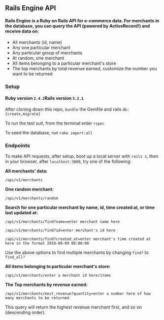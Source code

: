 ## Rails Engine API

#### Rails Engine is a Ruby on Rails API for e-commerce data. For merchants in the database, you can query the API (powered by ActiveRecord!) and receive data on:

* All merchants (id, name)
* Any one particular merchant
* Any particular group of merchants
* At random, one merchant
* All items belonging to a particular merchant's store
* The top merchants by total revenue earned, customize the number you want to be returned

### Setup
#### Ruby version `2.4.2`Rails version `5.2.1`

After cloning down this repo, `bundle` the Gemfile and rails `db:{create,migrate}`

To run the test suit, from the terminal enter `rspec`

To seed the database, run `rake import:all`

### Endpoints
To make API requests, after setup, boot up a local server with `rails s`, then in your browser, after `localhost:3000`, try one of the following:

**All merchants' data:**

`/api/v1/merchants`

**One random merchant:**

`/api/v1/merchants/random`

**Search for one particular merchant by name, id, time created at, or time last updated at:**

`/api/v1/merchants/find?name=enter merchant name here`

`/api/v1/merchants/find?id=enter merchant's id here`

`/api/v1/merchants/find?created_at=enter merchant's time created at here in the format 2018-09-09 00:00:00`


Use the above options to find multiple merchants by changing `find?` to `find_all?`


**All items belonging to particular merchant's store:**

`/api/v1/merchants/enter a merchant id here/items`

**The Top merchants by revenue earned:**

`/api/v1/merchants/most_revenue?quantity=enter a number here of how many merchants to be returned`

This query will return the highest revenue merchant first, and so on (descending order).
